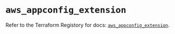 # `aws_appconfig_extension`

Refer to the Terraform Registory for docs: [`aws_appconfig_extension`](https://registry.terraform.io/providers/hashicorp/aws/5.7.0/docs/resources/appconfig_extension).
